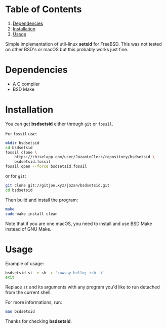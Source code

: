 
# Table of Contents

1.  [Dependencies](#orgfb13261)
2.  [Installation](#org4f42ed6)
3.  [Usage](#orgcad236a)

Simple implementation of util-linux **setsid** for FreeBSD. This was not tested
on other BSD's or macOS but this probably works just fine.


<a id="orgfb13261"></a>

# Dependencies

-   A C compiler
-   BSD Make


<a id="org4f42ed6"></a>

# Installation

You can get **bsdsetsid** either through `git` or `fossil`.

For `fossil` use:

```sh
mkdir bsdsetsid
cd bsdsetsid
fossil clone \
	https://chiselapp.com/user/JozanLeClerc/repository/bsdsetsid \
	bsdsetsid.fossil
fossil open --force bsdsetsid.fossil
```

or for `git`:

```sh
git clone git://gitjoe.xyz/jozan/bsdsetsid.git
cd bsdsetsid
```

Then build and install the program:

```sh
make
sudo make install clean
```

Note that if you are one macOS, you need to install and use BSD Make instead
of GNU Make.


<a id="orgcad236a"></a>

# Usage

Example of usage:

```sh
bsdsetsid st -e sh -c 'cowsay hello; zsh -i'
exit
```

Replace `st` and its arguments with any program you'd like to run detached
from the current shell.

For more informations, run:

```sh
man bsdsetsid
```

Thanks for checking **bsdsetsid**.

